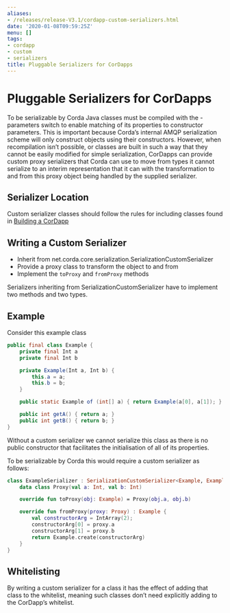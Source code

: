 ```yaml
---
aliases:
- /releases/release-V3.1/cordapp-custom-serializers.html
date: '2020-01-08T09:59:25Z'
menu: []
tags:
- cordapp
- custom
- serializers
title: Pluggable Serializers for CorDapps
---
```



# Pluggable Serializers for CorDapps


To be serializable by Corda Java classes must be compiled with the -parameters switch to enable matching of its properties
to constructor parameters. This is important because Corda’s internal AMQP serialization scheme will only construct
objects using their constructors. However, when recompilation isn’t possible, or classes are built in such a way that
they cannot be easily modified for simple serialization, CorDapps can provide custom proxy serializers that Corda
can use to move from types it cannot serialize to an interim representation that it can with the transformation to and
from this proxy object being handled by the supplied serializer.


## Serializer Location

Custom serializer classes should follow the rules for including classes found in [Building a CorDapp](cordapp-build-systems.md)


## Writing a Custom Serializer


* Inherit from net.corda.core.serialization.SerializationCustomSerializer
* Provide a proxy class to transform the object to and from
* Implement the `toProxy` and `fromProxy` methods

Serializers inheriting from SerializationCustomSerializer have to implement two methods and two types.


## Example

Consider this example class

```java
public final class Example {
    private final Int a
    private final Int b

    private Example(Int a, Int b) {
        this.a = a;
        this.b = b;
    }

    public static Example of (int[] a) { return Example(a[0], a[1]); }

    public int getA() { return a; }
    public int getB() { return b; }
}
```

Without a custom serializer we cannot serialize this class as there is no public constructor that facilitates the
initialisation of all of its properties.

To be serializable by Corda this would require a custom serializer as follows:

```kotlin
class ExampleSerializer : SerializationCustomSerializer<Example, ExampleSerializer.Proxy> {
    data class Proxy(val a: Int, val b: Int)

    override fun toProxy(obj: Example) = Proxy(obj.a, obj.b)

    override fun fromProxy(proxy: Proxy) : Example {
        val constructorArg = IntArray(2);
        constructorArg[0] = proxy.a
        constructorArg[1] = proxy.b
        return Example.create(constructorArg)
    }
}
```


## Whitelisting

By writing a custom serializer for a class it has the effect of adding that class to the whitelist, meaning such
classes don’t need explicitly adding to the CorDapp’s whitelist.

